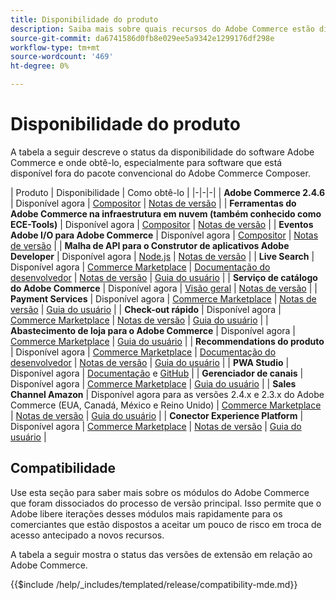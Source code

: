 ```yaml
---
title: Disponibilidade do produto
description: Saiba mais sobre quais recursos do Adobe Commerce estão disponíveis no momento, como acessá-los e verificar sua compatibilidade com versões específicas do Adobe Commerce.
source-git-commit: da6741586d0fb8e029ee5a9342e1299176df298e
workflow-type: tm+mt
source-wordcount: '469'
ht-degree: 0%

---
```



# Disponibilidade do produto

A tabela a seguir descreve o status da disponibilidade do software Adobe Commerce e onde obtê-lo, especialmente para software que está disponível fora do pacote convencional do Adobe Commerce Composer.

| Produto | Disponibilidade | Como obtê-lo | |-|-|-| | **Adobe Commerce 2.4.6**                  | Disponível agora | [Compositor](../installation/composer.md) \| [Notas de versão](https://experienceleague.adobe.com/docs/commerce-operations/release/notes/adobe-commerce/2-4-6.html)  | | **Ferramentas do Adobe Commerce na infraestrutura em nuvem (também conhecido como ECE-Tools)** | Disponível agora | [Compositor](https://experienceleague.adobe.com/docs/commerce-cloud-service/user-guide/dev-tools/ece-tools/update-package.html) \| [Notas de versão](https://experienceleague.adobe.com/docs/commerce-cloud-service/user-guide/release-notes/cloud-tools-suite.html) | | **Eventos Adobe I/O para Adobe Commerce** | Disponível agora | [Compositor](https://developer.adobe.com/commerce/events/get-started/installation/) \| [Notas de versão](https://developer.adobe.com/commerce/events/get-started/release-notes/) | | **Malha de API para o Construtor de aplicativos Adobe Developer** | Disponível agora | [Node.js](https://developer.adobe.com/graphql-mesh-gateway/gateway/getting-started/) \| [Notas de versão](https://developer.adobe.com/graphql-mesh-gateway/gateway/release-notes/) | | **Live Search**                                 | Disponível agora | [Commerce Marketplace](https://marketplace.magento.com/magento-live-search.html) \| [Documentação do desenvolvedor](https://developer.adobe.com/commerce/services/live-search/) \| [Notas de versão](https://experienceleague.adobe.com/docs/commerce-merchant-services/live-search/release-notes.html) \| [Guia do usuário](https://experienceleague.adobe.com/docs/commerce-merchant-services/live-search/overview.html) | | **Serviço de catálogo do Adobe Commerce**                                 | Disponível agora |  [Visão geral](https://experienceleague.adobe.com/docs/commerce-merchant-services/catalog-service/guide-overview.html) \| [Notas de versão](https://experienceleague.adobe.com/docs/commerce-merchant-services/catalog-service/release-notes.html?lang=en) \| | **Payment Services**                            | Disponível agora | [Commerce Marketplace](https://marketplace.magento.com/magento-payment-services.html) \| [Notas de versão](https://experienceleague.adobe.com/docs/commerce-merchant-services/payment-services/release-notes.html) \| [Guia do usuário](https://experienceleague.adobe.com/docs/commerce-merchant-services/payment-services/guide-overview.html) | | **Check-out rápido** | Disponível agora | [Commerce Marketplace](https://marketplace.magento.com/magento-quick-checkout.html) \| [Notas de versão](https://experienceleague.adobe.com/docs/commerce-merchant-services/quick-checkout/release-notes.html) \| [Guia do usuário](https://experienceleague.adobe.com/docs/commerce-merchant-services/quick-checkout/overview.html) | | **Abastecimento de loja para o Adobe Commerce** | Disponível agora | [Commerce Marketplace](https://marketplace.magento.com/store-fulfillment-magento-walmart.html) \| [Guia do usuário](https://experienceleague.adobe.com/docs/commerce-merchant-services/store-fulfillment/introduction.html) | | **Recommendations do produto**                     | Disponível agora | [Commerce Marketplace](https://marketplace.magento.com/magento-product-recommendations.html) \| [Documentação do desenvolvedor](https://devdocs.magento.com/recommendations/product-recs.html) \| [Notas de versão](https://experienceleague.adobe.com/docs/commerce-merchant-services/product-recommendations/release-notes.html) \| [Guia do usuário](https://experienceleague.adobe.com/docs/commerce-merchant-services/product-recommendations/overview.html) | | **PWA Studio**                                  | Disponível agora | [Documentação](https://developer.adobe.com/commerce/pwa-studio/) e [GitHub](https://github.com/magento/pwa-studio) | | **Gerenciador de canais**                             | Disponível agora | [Commerce Marketplace](https://marketplace.magento.com/magento-channel-manager.html) \| [Guia do usuário](https://experienceleague.adobe.com/docs/commerce-channels/channel-manager/intro-to-channel-manager/overview.html) | | **Sales Channel Amazon**                        | Disponível agora para as versões 2.4.x e 2.3.x do Adobe Commerce (EUA, Canadá, México e Reino Unido) | [Commerce Marketplace](https://marketplace.magento.com/magento-module-amazon.html) \| [Notas de versão](https://experienceleague.adobe.com/docs/commerce-channels/amazon/release-notes.html) \| [Guia do usuário](https://experienceleague.adobe.com/docs/commerce-channels/amazon/overview.html) | | **Conector Experience Platform**                     | Disponível agora | [Commerce Marketplace](https://marketplace.magento.com/magento-experience-platform-connector.html) \| [Notas de versão](https://experienceleague.adobe.com/docs/commerce-merchant-services/experience-platform-connector/release-notes.html?lang=en) \| [Guia do usuário](https://experienceleague.adobe.com/docs/commerce-merchant-services/experience-platform-connector/overview.html?lang=en) |

## Compatibilidade

Use esta seção para saber mais sobre os módulos do Adobe Commerce que foram dissociados do processo de versão principal. Isso permite que o Adobe libere iterações desses módulos mais rapidamente para os comerciantes que estão dispostos a aceitar um pouco de risco em troca de acesso antecipado a novos recursos.

A tabela a seguir mostra o status das versões de extensão em relação ao Adobe Commerce.

{{$include /help/_includes/templated/release/compatibility-mde.md}}
